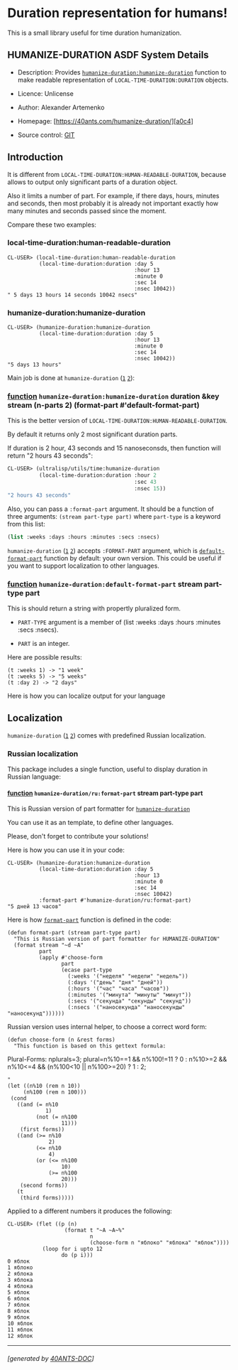 <a id="x-28HUMANIZE-DURATION-3A-40README-2040ANTS-DOC-2FLOCATIVES-3ASECTION-29"></a>

# Duration representation for humans!

This is a small library useful for time duration humanization.

<a id="humanize-duration-asdf-system-details"></a>

## HUMANIZE-DURATION ASDF System Details

* Description: Provides [`humanize-duration:humanize-duration`][74ec] function to make readable representation of `LOCAL-TIME-DURATION:DURATION` objects.

* Licence: Unlicense

* Author: Alexander Artemenko

* Homepage: [https://40ants.com/humanize-duration/][a0c4]

* Source control: [GIT][9168]

<a id="x-28HUMANIZE-DURATION-3A-3A-40INTRO-2040ANTS-DOC-2FLOCATIVES-3ASECTION-29"></a>

## Introduction

It is different from `LOCAL-TIME-DURATION:HUMAN-READABLE-DURATION`, because allows
to output only significant parts of a duration object.

Also it limits a number of part. For example, if there days, hours, minutes and seconds,
then most probably it is already not important exactly how many minutes and seconds
passed since the moment.

Compare these two examples:

<a id="local-time-duration-human-readable-duration"></a>

### local-time-duration:human-readable-duration

```
CL-USER> (local-time-duration:human-readable-duration
          (local-time-duration:duration :day 5
                                        :hour 13
                                        :minute 0
                                        :sec 14
                                        :nsec 10042))
" 5 days 13 hours 14 seconds 10042 nsecs"
```
<a id="humanize-duration-humanize-duration"></a>

### humanize-duration:humanize-duration

```
CL-USER> (humanize-duration:humanize-duration
          (local-time-duration:duration :day 5
                                        :hour 13
                                        :minute 0
                                        :sec 14
                                        :nsec 10042))
"5 days 13 hours"
```
Main job is done at `humanize-duration` ([`1`][74ec] [`2`][ffe3]):

<a id="x-28HUMANIZE-DURATION-3AHUMANIZE-DURATION-20FUNCTION-29"></a>

### [function](0e12) `humanize-duration:humanize-duration` duration &key stream (n-parts 2) (format-part #'default-format-part)

This is the better version of `LOCAL-TIME-DURATION:HUMAN-READABLE-DURATION`.

By default it returns only 2 most significant duration parts.

If duration is 2 hour, 43 seconds and 15 nanoseconsds, then
function will return "2 hours 43 seconds":

```lisp
CL-USER> (ultralisp/utils/time:humanize-duration
          (local-time-duration:duration :hour 2
                                        :sec 43
                                        :nsec 15))
"2 hours 43 seconds"
```
Also, you can pass a `:format-part` argument.
It should be a function of three arguments:
`(stream part-type part)` where `part-type` is a keyword
from this list:

```lisp
(list :weeks :days :hours :minutes :secs :nsecs)
```
`humanize-duration` ([`1`][74ec] [`2`][ffe3]) accepts `:FORMAT-PART` argument, which is [`default-format-part`][d084] function by default:
your own version. This could be useful if you want to support localization to other languages.

<a id="x-28HUMANIZE-DURATION-3ADEFAULT-FORMAT-PART-20FUNCTION-29"></a>

### [function](8e8f) `humanize-duration:default-format-part` stream part-type part

This is should return a string with propertly pluralized form.

* `PART-TYPE` argument is a member of (list :weeks :days :hours :minutes :secs :nsecs).

* `PART` is an integer.

Here are possible results:

```text
(t :weeks 1) -> "1 week"
(t :weeks 5) -> "5 weeks"
(t :day 2) -> "2 days"
```
Here is how you can localize output for your language

<a id="x-28HUMANIZE-DURATION-3A-3A-40LOCALIZATION-2040ANTS-DOC-2FLOCATIVES-3ASECTION-29"></a>

## Localization

`humanize-duration` ([`1`][74ec] [`2`][ffe3]) comes with predefined Russian localization.

<a id="x-28HUMANIZE-DURATION-2FRU-3A-3A-40INDEX-2040ANTS-DOC-2FLOCATIVES-3ASECTION-29"></a>

### Russian localization

This package includes a single function, useful to display duration in Russian language:

<a id="x-28HUMANIZE-DURATION-2FRU-3AFORMAT-PART-20FUNCTION-29"></a>

#### [function](70be) `humanize-duration/ru:format-part` stream part-type part

This is Russian version of part formatter for [`humanize-duration`][ffe3]

You can use it as an template, to define other languages.

Please, don't forget to contribute your solutions!

Here is how you can use it in your code:

```
CL-USER> (humanize-duration:humanize-duration
          (local-time-duration:duration :day 5
                                        :hour 13
                                        :minute 0
                                        :sec 14
                                        :nsec 10042)
          :format-part #'humanize-duration/ru:format-part)
"5 дней 13 часов"
```
Here is how [`format-part`][958e] function is defined in the code:

```
(defun format-part (stream part-type part)
  "This is Russian version of part formatter for HUMANIZE-DURATION"
  (format stream "~d ~A"
          part
          (apply #'choose-form
                 part
                 (ecase part-type
                   (:weeks '("неделя" "недели" "недель"))
                   (:days '("день" "дня" "дней"))
                   (:hours '("час" "часа" "часов"))
                   (:minutes '("минута" "минуты" "минут"))
                   (:secs '("секунда" "секунды" "секунд"))
                   (:nsecs '("наносекунда" "наносекунды" "наносекунд"))))))

```
Russian version uses internal helper, to choose a correct word form:

```
(defun choose-form (n &rest forms)
  "This function is based on this gettext formula:

   ```
   Plural-Forms: nplurals=3; plural=n%10==1 && n%100!=11 ? 0 : n%10>=2 && n%10<=4 && (n%100<10 || n%100>=20) ? 1 : 2;
   ```
"
  (let ((n%10 (rem n 10))
        (n%100 (rem n 100)))
    (cond
      ((and (= n%10
               1)
            (not (= n%100
                    11)))
       (first forms))
      ((and (>= n%10
                2)
            (<= n%10
                4)
            (or (<= n%100
                    10)
                (>= n%100
                    20)))
       (second forms))
      (t
       (third forms)))))

```
Applied to a different numbers it produces the following:

```
CL-USER> (flet ((p (n)
                  (format t "~A ~A~%"
                          n
                          (choose-form n "яблоко" "яблока" "яблок"))))
           (loop for i upto 12
                 do (p i)))
0 яблок
1 яблоко
2 яблока
3 яблока
4 яблока
5 яблок
6 яблок
7 яблок
8 яблок
9 яблок
10 яблок
11 яблок
12 яблок
```

[a0c4]: https://40ants.com/humanize-duration/
[ffe3]: https://40ants.com/humanize-duration/#x-28-23A-28-2817-29-20BASE-CHAR-20-2E-20-22humanize-duration-22-29-20ASDF-2FSYSTEM-3ASYSTEM-29
[958e]: https://40ants.com/humanize-duration/#x-28HUMANIZE-DURATION-2FRU-3AFORMAT-PART-20FUNCTION-29
[d084]: https://40ants.com/humanize-duration/#x-28HUMANIZE-DURATION-3ADEFAULT-FORMAT-PART-20FUNCTION-29
[74ec]: https://40ants.com/humanize-duration/#x-28HUMANIZE-DURATION-3AHUMANIZE-DURATION-20FUNCTION-29
[9168]: https://github.com/40ants/humanize-duration
[0e12]: https://github.com/40ants/humanize-duration/blob/d19e77340849581f3c282d7c30ee4c033d672a87/src/core.lisp#L116
[8e8f]: https://github.com/40ants/humanize-duration/blob/d19e77340849581f3c282d7c30ee4c033d672a87/src/core.lisp#L95
[70be]: https://github.com/40ants/humanize-duration/blob/d19e77340849581f3c282d7c30ee4c033d672a87/src/ru.lisp#L98

* * *
###### [generated by [40ANTS-DOC](https://40ants.com/doc/)]

